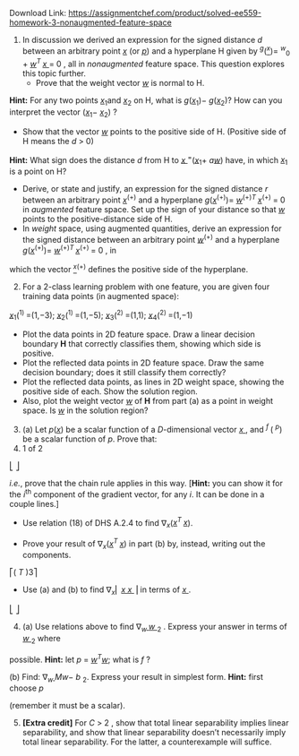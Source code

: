 Download Link: https://assignmentchef.com/product/solved-ee559-homework-3-nonaugmented-feature-space
<br>
<ol>

 <li>In discussion we derived an expression for the signed distance <em>d</em> between an arbitrary point <em><u>x</u></em> (or <em><sub> </sub><u>p</u></em>) and a hyperplane H given by <em><sub> </sub></em><em><sup>g</sup></em>(<em><u><sup>x</sup></u></em>)= <em><sup>w</sup></em><sub>0 </sub>+ <em><u>w</u></em><em><sup>T </sup><u>x </u></em>= 0 , all in <em>nonaugmented</em> feature space.  This question explores this topic further.

  <ul>

   <li>Prove that the weight vector <em><u>w</u></em> is normal to H.</li>

  </ul></li>

</ol>

<strong>Hint:</strong>  For any two points <em> <u>x</u></em><sub>1</sub>and <em><u>x</u></em><sub>2</sub> on H, what is <em><sub> </sub>g</em>(<em><u>x</u></em><sub>1</sub>)− <em>g</em>(<em><u>x</u></em><sub>2</sub>)?  How can you interpret the vector <em> </em>(<em><u>x</u></em><sub>1</sub>− <em><u>x</u></em><sub>2</sub>) ?

<ul>

 <li>Show that the vector <em><u>w</u></em> points to the positive side of H.  (Positive side of H means the <em> d </em>&gt; 0)</li>

</ul>

<strong>Hint:</strong>  What sign does the distance <em>d</em> from H to <em> <u>x </u></em><sup>=</sup>(<em><u>x</u></em><sub>1</sub>+ <em>a<u>w</u></em>) have, in which <em><sub> </sub><u>x</u></em><sub>1</sub> is a point on H?

<ul>

 <li>Derive, or state and justify, an expression for the signed distance <em>r</em> between an arbitrary point <em><u>x</u></em><sup>(</sup><sup>+</sup><sup>)</sup> and a hyperplane <em><sub> </sub>g</em>(<em><u>x</u></em><sup>(</sup><sup>+</sup><sup>)</sup>)= <em><u>w</u></em><sup>(</sup><sup>+</sup><sup>)<em>T </em></sup><em><u>x</u></em><sup>(</sup><sup>+</sup><sup>) </sup>= 0 in <em>augmented</em> feature space.  Set up the sign of your distance so that <em><sub> </sub></em><em><u>w</u></em> points to the positive-distance side of H.</li>

 <li>In <em>weight</em> space, using augmented quantities, derive an expression for the signed distance between an arbitrary point <em><u>w</u></em><sup>(</sup><sup>+</sup><sup>)</sup> and a hyperplane <em><sub> </sub>g</em>(<em><u>x</u></em><sup>(</sup><sup>+</sup><sup>)</sup>)= <em><u>w</u></em><sup>(</sup><sup>+</sup><sup>)<em>T </em></sup><em><u>x</u></em><sup>(</sup><sup>+</sup><sup>) </sup>= 0 , in</li>

</ul>

which the vector <em><sub> </sub></em><em><u><sup>x</sup></u></em><sup>(</sup><sup>+)</sup> defines the positive side of the hyperplane.




<ol start="2">

 <li>For a 2-class learning problem with one feature, you are given four training data points (in augmented space):</li>

</ol>

<em><u>x</u></em><sub>1</sub>(<sup>1</sup><sup>) </sup>=(1,−3); <em><u>x</u></em><sub>2</sub>(<sup>1</sup><sup>) </sup>=(1,−5); <em><u>x</u></em><sub>3</sub>(<sup>2</sup><sup>) </sup>=(1,1); <em><u>x</u></em><sub>4</sub>(<sup>2</sup><sup>) </sup>=(1,−1)

<ul>

 <li>Plot the data points in 2D feature space. Draw a linear decision boundary <strong>H</strong> that correctly classifies them, showing which side is positive.</li>

 <li>Plot the reflected data points in 2D feature space. Draw the same decision boundary; does it still classify them correctly?</li>

 <li>Plot the reflected data points, as lines in 2D weight space, showing the positive side of each. Show the solution region.</li>

 <li>Also, plot the weight vector <em><u>w</u></em> of <strong>H</strong> from part (a) as a point in weight space.  Is <em><sub> </sub></em><em><u>w</u></em> in the solution region?</li>

</ul>




<ol start="3">

 <li>(a) Let <em>p</em>(<em><u>x</u></em>) be a scalar function of a <em>D</em>-dimensional vector <em><sub> </sub></em><em><u>x </u></em>,  and <em><sub> </sub></em><em><sup>f </sup></em>( <em><sup>p</sup></em>) be a scalar function of <em>p</em>.  Prove that:</li>

 <li>1 of 2</li>

</ol>

<em>  </em>⎣         ⎦

<em>i.e.</em>, prove that the chain rule applies in this way.  [<strong>Hint:</strong>  you can show it for the <em>i</em><sup>th</sup> component of the gradient vector, for any <em>i</em>.  It can be done in a couple lines.]

<ul>

 <li>Use relation (18) of DHS A.2.4 to find ∇<em><u><sub>x</sub></u></em>(<em><u>x</u><sup>T </sup><u>x</u></em>).</li>

</ul>

<em><sub> </sub></em>

<ul>

 <li>Prove your result of ∇<em><u><sub>x</sub></u></em>(<em><u>x</u><sup>T </sup><u>x</u></em>) in part (b) by, instead, writing out the components.</li>

</ul>

⎡( <em>T </em>)3⎤

<ul>

 <li>Use (a) and (b) to find ∇<em><u><sub>x</sub></u></em>⎢ <em><u>x x </u></em>⎥ in terms of <em><u>x </u></em>.</li>

</ul>

<em>      </em>⎣            ⎦




<ol start="4">

 <li>(a) Use relations above to find  <em> </em>∇<em><u><sub>w </sub>w </u></em><sub>2</sub> .  Express your answer in terms of <em><sub> </sub><u>w </u></em><sub>2</sub> where</li>

</ol>

possible.  <strong>Hint:</strong>   let <em><sub> </sub>p </em>= <em><u>w</u><sup>T</sup><u>w</u></em>;  what is <em><sub> </sub></em><em>f</em> ?

(b)                Find:  <em> </em>∇<em><u><sub>w </sub></u>Mw</em>− <em>b </em><sub>2</sub>.  Express your result in simplest form.  <strong>Hint:</strong>  first choose <em>p</em>

(remember it must be a scalar).




<ol start="5">

 <li><strong>[Extra credit]</strong> For <em> C </em>&gt; 2 , show that total linear separability implies linear separability, and show that linear separability doesn’t necessarily imply total linear separability.  For the latter, a counterexample will suffice.</li>

</ol>






